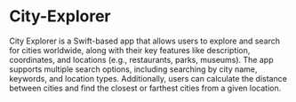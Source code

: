 # City-Explorer
City Explorer is a Swift-based app that allows users to explore and search for cities worldwide, along with their key features like description, coordinates, and locations (e.g., restaurants, parks, museums). The app supports multiple search options, including searching by city name, keywords, and location types. Additionally, users can calculate the distance between cities and find the closest or farthest cities from a given location.
